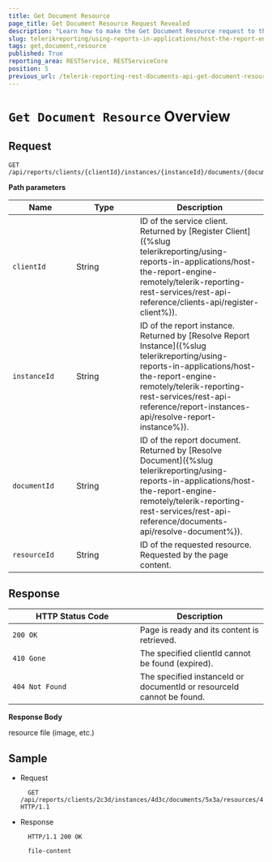```yaml
---
title: Get Document Resource
page_title: Get Document Resource Request Revealed
description: "Learn how to make the Get Document Resource request to the Telerik Reporting REST Service and what response to expect."
slug: telerikreporting/using-reports-in-applications/host-the-report-engine-remotely/telerik-reporting-rest-services/rest-api-reference/documents-api/get-document-resource
tags: get,document,resource
published: True
reporting_area: RESTService, RESTServiceCore
position: 5
previous_url: /telerik-reporting-rest-documents-api-get-document-resource,/embedding-reports/host-the-report-engine-remotely/telerik-reporting-rest-services/rest-api-reference/documents-api/get-document-resource
---
```


<style>
table th:first-of-type {
	width: 25%;
}
table th:nth-of-type(2) {
	width: 25%;
}
table th:nth-of-type(3) {
	width: 50%;
}
</style>

# `Get Document Resource` Overview

## Request

	GET /api/reports/clients/{clientId}/instances/{instanceId}/documents/{documentId}/resources/{resourceId}

__Path parameters__

| Name | Type | Description |
| ------ | ------ | ------ |
|`clientId`|String|ID of the service client. Returned by [Register Client]({%slug telerikreporting/using-reports-in-applications/host-the-report-engine-remotely/telerik-reporting-rest-services/rest-api-reference/clients-api/register-client%}).|
|`instanceId`|String|ID of the report instance. Returned by [Resolve Report Instance]({%slug telerikreporting/using-reports-in-applications/host-the-report-engine-remotely/telerik-reporting-rest-services/rest-api-reference/report-instances-api/resolve-report-instance%}).|
|`documentId`|String|ID of the report document. Returned by [Resolve Document]({%slug telerikreporting/using-reports-in-applications/host-the-report-engine-remotely/telerik-reporting-rest-services/rest-api-reference/documents-api/resolve-document%}).|
|`resourceId`|String|ID of the requested resource. Requested by the page content.|

## Response

| HTTP Status Code | Description |
| ------ | ------ |
|`200 OK`|Page is ready and its content is retrieved.|
|`410 Gone`|The specified clientId cannot be found (expired).|
|`404 Not Found`|The specified instanceId or documentId or resourceId cannot be found.|

__Response Body__

resource file (image, etc.)

## Sample

* Request

		GET /api/reports/clients/2c3d/instances/4d3c/documents/5x3a/resources/4t6d HTTP/1.1

* Response

		HTTP/1.1 200 OK

		file-content
